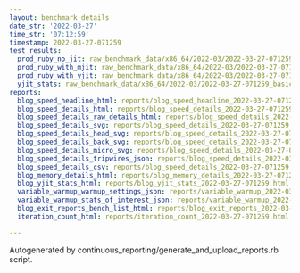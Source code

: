 ```yaml
---
layout: benchmark_details
date_str: '2022-03-27'
time_str: '07:12:59'
timestamp: 2022-03-27-071259
test_results:
  prod_ruby_no_jit: raw_benchmark_data/x86_64/2022-03/2022-03-27-071259_basic_benchmark_prod_ruby_no_jit.json
  prod_ruby_with_mjit: raw_benchmark_data/x86_64/2022-03/2022-03-27-071259_basic_benchmark_prod_ruby_with_mjit.json
  prod_ruby_with_yjit: raw_benchmark_data/x86_64/2022-03/2022-03-27-071259_basic_benchmark_prod_ruby_with_yjit.json
  yjit_stats: raw_benchmark_data/x86_64/2022-03/2022-03-27-071259_basic_benchmark_yjit_stats.json
reports:
  blog_speed_headline_html: reports/blog_speed_headline_2022-03-27-071259.html
  blog_speed_details_html: reports/blog_speed_details_2022-03-27-071259.html
  blog_speed_details_raw_details_html: reports/blog_speed_details_2022-03-27-071259.raw_details.html
  blog_speed_details_svg: reports/blog_speed_details_2022-03-27-071259.svg
  blog_speed_details_head_svg: reports/blog_speed_details_2022-03-27-071259.head.svg
  blog_speed_details_back_svg: reports/blog_speed_details_2022-03-27-071259.back.svg
  blog_speed_details_micro_svg: reports/blog_speed_details_2022-03-27-071259.micro.svg
  blog_speed_details_tripwires_json: reports/blog_speed_details_2022-03-27-071259.tripwires.json
  blog_speed_details_csv: reports/blog_speed_details_2022-03-27-071259.csv
  blog_memory_details_html: reports/blog_memory_details_2022-03-27-071259.html
  blog_yjit_stats_html: reports/blog_yjit_stats_2022-03-27-071259.html
  variable_warmup_warmup_settings_json: reports/variable_warmup_2022-03-27-071259.warmup_settings.json
  variable_warmup_stats_of_interest_json: reports/variable_warmup_2022-03-27-071259.stats_of_interest.json
  blog_exit_reports_bench_list_html: reports/blog_exit_reports_2022-03-27-071259.bench_list.html
  iteration_count_html: reports/iteration_count_2022-03-27-071259.html

---
```

Autogenerated by continuous_reporting/generate_and_upload_reports.rb script.
